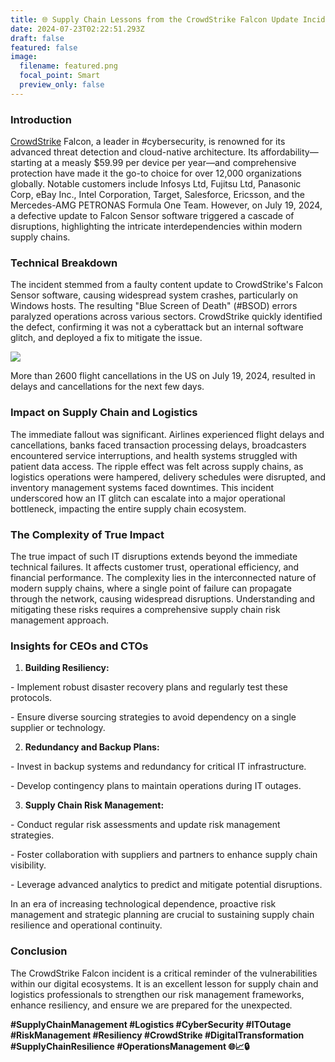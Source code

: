 ```yaml
---
title: 🌐 Supply Chain Lessons from the CrowdStrike Falcon Update Incident 🌐
date: 2024-07-23T02:22:51.293Z
draft: false
featured: false
image:
  filename: featured.png
  focal_point: Smart
  preview_only: false
---
```

<!--StartFragment-->

### Introduction

[CrowdStrike](https://www.linkedin.com/company/crowdstrike/) Falcon, a leader in #cybersecurity, is renowned for its advanced threat detection and cloud-native architecture. Its affordability—starting at a measly $59.99 per device per year—and comprehensive protection have made it the go-to choice for over 12,000 organizations globally. Notable customers include Infosys Ltd, Fujitsu Ltd, Panasonic Corp, eBay Inc., Intel Corporation, Target, Salesforce, Ericsson, and the Mercedes-AMG PETRONAS Formula One Team. However, on July 19, 2024, a defective update to Falcon Sensor software triggered a cascade of disruptions, highlighting the intricate interdependencies within modern supply chains.

### Technical Breakdown

The incident stemmed from a faulty content update to CrowdStrike's Falcon Sensor software, causing widespread system crashes, particularly on Windows hosts. The resulting "Blue Screen of Death" (#BSOD) errors paralyzed operations across various sectors. CrowdStrike quickly identified the defect, confirming it was not a cyberattack but an internal software glitch, and deployed a fix to mitigate the issue.

![](https://media.licdn.com/dms/image/v2/D4E12AQEKVncBieJc7w/article-inline_image-shrink_1500_2232/article-inline_image-shrink_1500_2232/0/1721614649078?e=1738800000&v=beta&t=UnQXy87C8hOP46m5CoZ78WxjA7lgUFQBNBFasgMEz7k)

More than 2600 flight cancellations in the US on July 19, 2024, resulted in delays and cancellations for the next few days.

### Impact on Supply Chain and Logistics

The immediate fallout was significant. Airlines experienced flight delays and cancellations, banks faced transaction processing delays, broadcasters encountered service interruptions, and health systems struggled with patient data access. The ripple effect was felt across supply chains, as logistics operations were hampered, delivery schedules were disrupted, and inventory management systems faced downtimes. This incident underscored how an IT glitch can escalate into a major operational bottleneck, impacting the entire supply chain ecosystem.

### The Complexity of True Impact

The true impact of such IT disruptions extends beyond the immediate technical failures. It affects customer trust, operational efficiency, and financial performance. The complexity lies in the interconnected nature of modern supply chains, where a single point of failure can propagate through the network, causing widespread disruptions. Understanding and mitigating these risks requires a comprehensive supply chain risk management approach.

### Insights for CEOs and CTOs

1. **Building Resiliency:**

\- Implement robust disaster recovery plans and regularly test these protocols.

\- Ensure diverse sourcing strategies to avoid dependency on a single supplier or technology.

2. **Redundancy and Backup Plans:**

\- Invest in backup systems and redundancy for critical IT infrastructure.

\- Develop contingency plans to maintain operations during IT outages.

3. **Supply Chain Risk Management:**

\- Conduct regular risk assessments and update risk management strategies.

\- Foster collaboration with suppliers and partners to enhance supply chain visibility.

\- Leverage advanced analytics to predict and mitigate potential disruptions.

In an era of increasing technological dependence, proactive risk management and strategic planning are crucial to sustaining supply chain resilience and operational continuity.

### Conclusion

The CrowdStrike Falcon incident is a critical reminder of the vulnerabilities within our digital ecosystems. It is an excellent lesson for supply chain and logistics professionals to strengthen our risk management frameworks, enhance resiliency, and ensure we are prepared for the unexpected.

**\#SupplyChainManagement #Logistics #CyberSecurity #ITOutage #RiskManagement #Resiliency #CrowdStrike #DigitalTransformation #SupplyChainResilience #OperationsManagement 🌐📈🔒**

<!--EndFragment-->